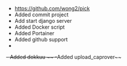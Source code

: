 - https://github.com/wong2/pick
- Added commit project
- Add start django server
- Added Docker script 
- Added Portainer
- Added github support
-





~~- Added dokkuu  ~~
-~~Added upload_caprover~~


